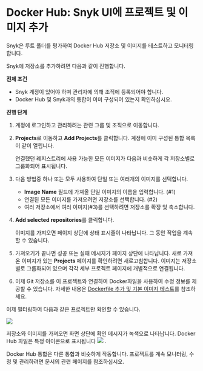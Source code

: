 # Docker Hub: Snyk UI에 프로젝트 및 이미지 추가

Snyk은 루트 폴더를 평가하여 Docker Hub 저장소 및 이미지를 테스트하고 모니터링합니다.

Snyk에 저장소를 추가하려면 다음과 같이 진행합니다.

**전제 조건**

* Snyk 계정이 있어야 하며 관리자에 의해 조직에 등록되어야 합니다.
* Docker Hub 및 Snyk과의 통합이 이미 구성되어 있는지 확인하십시오.

**진행 단계**

1. 계정에 로그인하고 관리하려는 관련 그룹 및 조직으로 이동합니다.
2.  **Projects**로 이동하고 **Add Projects**를 클릭합니다. 계정에 이미 구성된 통합 목록이 같이 열립니다.

    연결했던 레지스트리에 사용 가능한 모든 이미지가 다음과 비슷하게 각 저장소별로 그룹화되어 표시됩니다.
3. 다음 방법중 하나 또는 모두 사용하여 단일 또는 여러개의 이미지를 선택합니다.
   * **Image Name** 필드에 가져올 단일 이미지의 이름을 입력합니다. (#1)
   * 연결된 모든 이미지를 가져오려면 저장소를 선택합니다. (#2)
   * 여러 저장소에서 여러 이미지(#3)를 선택하려면 저장소를 확장 및 축소합니다.
4.  **Add selected repositories**를 클릭합니다.

    이미지를 가져오면 페이지 상단에 상태 표시줄이 나타납니다. 그 동안 작업을 계속할 수 있습니다.
5. 가져오기가 끝나면 성공 또는 실패 메시지가 페이지 상단에 나타납니다. 새로 가져온 이미지가 있는 **Projects** 페이지를 확인하려면 새로고침합니다. 이미지는 저장소별로 그룹화되어 있으며 각각 세부 프로젝트 페이지에 개별적으로 연결됩니다.
6. 이제 Git 저장소를 이 프로젝트와 연결하여 Docker파일을 사용하여 수정 정보를 제공할 수 있습니다. 자세한 내용은 [Dockerfile 추가 및 기본 이미지 테스트](../../scan-your-dockerfile/adding-your-dockerfile-and-test-your-base-image.md)를 참조하세요.

이제 필터링하여 다음과 같은 프로젝트만 확인할 수 있습니다.

![](<../../../../.gitbook/assets/uuid-ce306bb8-1d6d-c895-bdb5-3a7cd551977b-en-1- (1) (1) (2) (2) (2) (2) (2) (2) (2) (2) (2) (2) (2) (2) (3).png>)

저장소와 이미지를 가져오면 화면 상단에 확인 메시지가 녹색으로 나타납니다. Docker Hub 파일은 특정 아이콘으로 표시됩니다 ![](../../../../.gitbook/assets/docker-hub-logo.png) .

Docker Hub 통합은 다른 통합과 비슷하게 작동합니다. 프로젝트를 계속 모니터링, 수정 및 관리하려면 문서의 관련 페이지를 참조하십시오.
